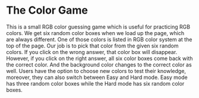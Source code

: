 # The Color Game

This is a small RGB color guessing game which is useful for practicing RGB colors. We get six random color boxes when we load up the page, which are always different. One of those colors is listed in RGB color system at the top of the page. Our job is to pick that color from the given six random colors. 
If you click on the wrong answer, that color box will disappear. However, if you click on the right answer, all six color boxes come back with the correct color. And the background color changes to the correct color as well.
Users have the option to choose new colors to test their knowledge, moreover, they can also  switch between Easy and Hard mode. Easy mode has three random color boxes while the Hard mode has six random color boxes.    

